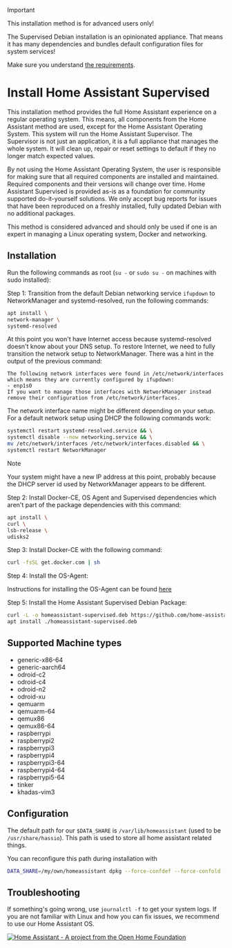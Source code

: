 > [!IMPORTANT]
> This installation method is for advanced users only!
>
> The Supervised Debian installation is an opinionated appliance. That means it has
> many dependencies and bundles default configuration files for system services!
>
> Make sure you understand [the requirements](https://github.com/home-assistant/architecture/blob/master/adr/0014-home-assistant-supervised.md).

# Install Home Assistant Supervised

This installation method provides the full Home Assistant experience on a regular operating system. This means, all components from the Home Assistant method are used, except for the Home Assistant Operating System. This system will run the Home Assistant Supervisor. The Supervisor is not just an application, it is a full appliance that manages the whole system. It will clean up, repair or reset settings to default if they no longer match expected values.

By not using the Home Assistant Operating System, the user is responsible for making sure that all required components are installed and maintained. Required components and their versions will change over time. Home Assistant Supervised is provided as-is as a foundation for community supported do-it-yourself solutions. We only accept bug reports for issues that have been reproduced on a freshly installed, fully updated Debian with no additional packages.

This method is considered advanced and should only be used if one is an expert in managing a Linux operating system, Docker and networking.



## Installation

Run the following commands as root (`su -` or `sudo su -` on machines with sudo installed):

Step 1: Transition from the default Debian networking service `ifupdown` to NetworkManager and systemd-resolved, run the following commands:

```bash
apt install \
network-manager \
systemd-resolved
```

At this point you won't have Internet access because systemd-resolved doesn't know about your DNS setup. To restore Internet, we need to fully transition the network setup to NetworkManager. There was a hint in the output of the previous command:
```
The following network interfaces were found in /etc/network/interfaces
which means they are currently configured by ifupdown:
- enp1s0
If you want to manage those interfaces with NetworkManager instead
remove their configuration from /etc/network/interfaces.
```

The network interface name might be different depending on your setup. For a default network setup using DHCP the following commands work:

```bash
systemctl restart systemd-resolved.service && \
systemctl disable --now networking.service && \
mv /etc/network/interfaces /etc/network/interfaces.disabled && \
systemctl restart NetworkManager
```

> [!NOTE]
> Your system might have a new IP address at this point, probably because the DHCP server id used by NetworkManager appears to be different.

Step 2: Install Docker-CE, OS Agent and Supervised dependencies which aren't part of the package dependencies with this command:

```bash
apt install \
curl \
lsb-release \
udisks2
```

Step 3: Install Docker-CE with the following command:

```bash
curl -fsSL get.docker.com | sh
```

Step 4: Install the OS-Agent:

Instructions for installing the OS-Agent can be found [here](https://github.com/home-assistant/os-agent/tree/main#using-home-assistant-supervised-on-debian)

Step 5: Install the Home Assistant Supervised Debian Package:

```bash
curl -L -o homeassistant-supervised.deb https://github.com/home-assistant/supervised-installer/releases/latest/download/homeassistant-supervised.deb
apt install ./homeassistant-supervised.deb
```

## Supported Machine types

- generic-x86-64
- generic-aarch64
- odroid-c2
- odroid-c4
- odroid-n2
- odroid-xu
- qemuarm
- qemuarm-64
- qemux86
- qemux86-64
- raspberrypi
- raspberrypi2
- raspberrypi3
- raspberrypi4
- raspberrypi3-64
- raspberrypi4-64
- raspberrypi5-64
- tinker
- khadas-vim3

## Configuration

The default path for our `$DATA_SHARE` is `/var/lib/homeassistant` (used to be `/usr/share/hassio`).
This path is used to store all home assistant related things.

You can reconfigure this path during installation with

```bash
DATA_SHARE=/my/own/homeassistant dpkg --force-confdef --force-confold -i homeassistant-supervised.deb
```

## Troubleshooting

If something's going wrong, use `journalctl -f` to get your system logs. If you are not familiar with Linux and how you can fix issues, we recommend to use our Home Assistant OS.

[![Home Assistant - A project from the Open Home Foundation](https://www.openhomefoundation.org/badges/home-assistant.png)](https://www.openhomefoundation.org/)
